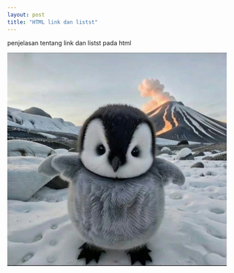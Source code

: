 ```yaml
---
layout: post 
title: "HTML link dan listst"
---
```


penjelasan tentang link  dan listst pada html

![HTML link dan lists](/assets/images/gambar.jpg)